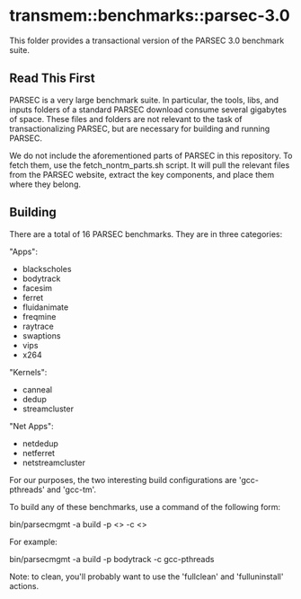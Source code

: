 transmem::benchmarks::parsec-3.0
=====

This folder provides a transactional version of the PARSEC 3.0 benchmark
suite.

Read This First
-----

PARSEC is a very large benchmark suite.  In particular, the tools, libs, and
inputs folders of a standard PARSEC download consume several gigabytes of
space.  These files and folders are not relevant to the task of
transactionalizing PARSEC, but are necessary for building and running PARSEC.

We do not include the aforementioned parts of PARSEC in this repository.  To
fetch them, use the fetch_nontm_parts.sh script.  It will pull the relevant
files from the PARSEC website, extract the key components, and place them
where they belong.

Building
-----

There are a total of 16 PARSEC benchmarks.  They are in three categories:

"Apps":
  * blackscholes
  * bodytrack
  * facesim
  * ferret
  * fluidanimate
  * freqmine
  * raytrace
  * swaptions
  * vips
  * x264

"Kernels":
  * canneal
  * dedup
  * streamcluster

"Net Apps":
  * netdedup
  * netferret
  * netstreamcluster

For our purposes, the two interesting build configurations are 'gcc-pthreads'
and 'gcc-tm'.

To build any of these benchmarks, use a command of the following form:

  bin/parsecmgmt -a build -p <<benchmark-name>> -c <<build-configuration>>

For example:

  bin/parsecmgmt -a build -p bodytrack -c gcc-pthreads

Note: to clean, you'll probably want to use the 'fullclean' and
'fulluninstall' actions.
